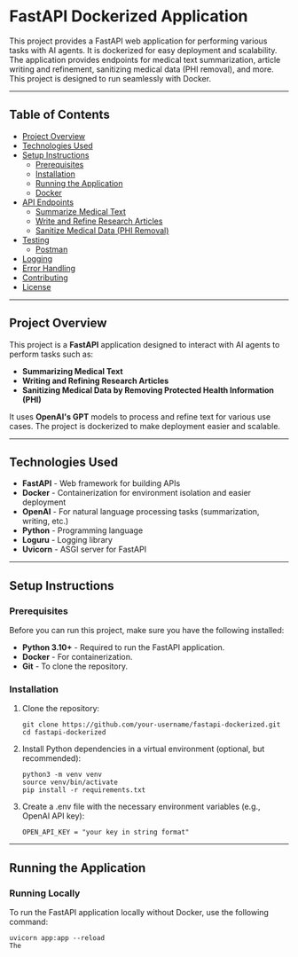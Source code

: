 # FastAPI Dockerized Application

This project provides a FastAPI web application for performing various tasks with AI agents. It is dockerized for easy deployment and scalability. The application provides endpoints for medical text summarization, article writing and refinement, sanitizing medical data (PHI removal), and more. This project is designed to run seamlessly with Docker.

---

## Table of Contents

- [Project Overview](#project-overview)
- [Technologies Used](#technologies-used)
- [Setup Instructions](#setup-instructions)
  - [Prerequisites](#prerequisites)
  - [Installation](#installation)
  - [Running the Application](#running-the-application)
  - [Docker](#docker)
- [API Endpoints](#api-endpoints)
  - [Summarize Medical Text](#summarize-medical-text)
  - [Write and Refine Research Articles](#write-and-refine-research-articles)
  - [Sanitize Medical Data (PHI Removal)](#sanitize-medical-data-phi-removal)
- [Testing](#testing)
  - [Postman](#postman)
- [Logging](#logging)
- [Error Handling](#error-handling)
- [Contributing](#contributing)
- [License](#license)

---

## Project Overview

This project is a **FastAPI** application designed to interact with AI agents to perform tasks such as:
- **Summarizing Medical Text**
- **Writing and Refining Research Articles**
- **Sanitizing Medical Data by Removing Protected Health Information (PHI)**

It uses **OpenAI's GPT** models to process and refine text for various use cases. The project is dockerized to make deployment easier and scalable.

---

## Technologies Used

- **FastAPI** - Web framework for building APIs
- **Docker** - Containerization for environment isolation and easier deployment
- **OpenAI** - For natural language processing tasks (summarization, writing, etc.)
- **Python** - Programming language
- **Loguru** - Logging library
- **Uvicorn** - ASGI server for FastAPI

---

## Setup Instructions

### Prerequisites

Before you can run this project, make sure you have the following installed:

- **Python 3.10+** - Required to run the FastAPI application.
- **Docker** - For containerization.
- **Git** - To clone the repository.

### Installation

1. Clone the repository:

   ```
   git clone https://github.com/your-username/fastapi-dockerized.git
   cd fastapi-dockerized
2. Install Python dependencies in a virtual environment (optional, but recommended):
   ```
   python3 -m venv venv
   source venv/bin/activate
   pip install -r requirements.txt
3. Create a .env file with the necessary environment variables (e.g., OpenAI API key):

   ```
   OPEN_API_KEY = "your key in string format"
---

## Running the Application

### Running Locally

To run the FastAPI application locally without Docker, use the following command:
```
uvicorn app:app --reload
The 